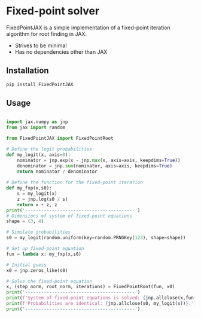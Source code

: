 # Fixed-point solver
FixedPointJAX is a simple implementation of a fixed-point iteration algorithm for root finding in JAX.

* Strives to be minimal
* Has no dependencies other than JAX

## Installation

```bash
pip install FixedPointJAX
```

## Usage

```python

import jax.numpy as jnp
from jax import random

from FixedPointJAX import FixedPointRoot

# Define the logit probabilities
def my_logit(x, axis=0):
	nominator = jnp.exp(x - jnp.max(x, axis=axis, keepdims=True))
	denominator = jnp.sum(nominator, axis=axis, keepdims=True)
	return nominator / denominator
	
# Define the function for the fixed-point iteration
def my_fxp(x,s0):
	s = my_logit(x)
	z = jnp.log(s0 / s)
	return x + z, z
print('-----------------------------------------')
# Dimensions of system of fixed-point equations
shape = (3, 4)

# Simulate probabilities
s0 = my_logit(random.uniform(key=random.PRNGKey(123), shape=shape))

# Set up fixed-point equation
fun = lambda x: my_fxp(x,s0)

# Initial guess
x0 = jnp.zeros_like(s0)

# Solve the fixed-point equation
x, (step_norm, root_norm, iterations) = FixedPointRoot(fun, x0)
print('-----------------------------------------')
print(f'System of fixed-point equations is solved: {jnp.allclose(x,fun(x)[0])}.')
print(f'Probabilities are identical: {jnp.allclose(s0, my_logit(x))}.')
print('-----------------------------------------')
```